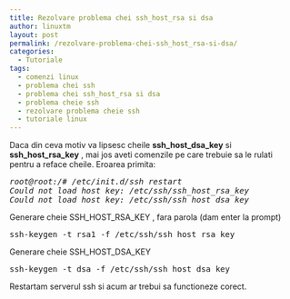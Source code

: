```yaml
---
title: Rezolvare problema chei ssh_host_rsa si dsa
author: linuxtm
layout: post
permalink: /rezolvare-problema-chei-ssh_host_rsa-si-dsa/
categories:
  - Tutoriale
tags:
  - comenzi linux
  - problema chei ssh
  - problema chei ssh_host_rsa si dsa
  - problema cheie ssh
  - rezolvare problema cheie ssh
  - tutoriale linux
---
```

Daca din ceva motiv va lipsesc cheile **ssh\_host\_dsa_key** si **ssh\_host\_rsa_key** , mai jos aveti comenzile pe care trebuie sa le rulati pentru a reface cheile. Eroarea primita:

<pre><em>root@root:/# /etc/init.d/ssh restart
Could not load host key: /etc/ssh/ssh_host_rsa_key
Could not load host key: /etc/ssh/ssh_host_dsa_key</em>
</pre>

Generare cheie SSH\_HOST\_RSA_KEY , fara parola (dam enter la prompt)

<pre>ssh-keygen -t rsa1 -f /etc/ssh/ssh_host_rsa_key</pre>

Generare cheie SSH\_HOST\_DSA_KEY

<pre>ssh-keygen -t dsa -f /etc/ssh/ssh_host_dsa_key</pre>

Restartam serverul ssh si acum ar trebui sa functioneze corect.